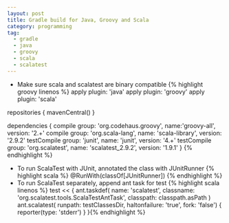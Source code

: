 ```yaml
---
layout: post
title: Gradle build for Java, Groovy and Scala
category: programming
tag:
  - gradle
  - java
  - groovy
  - scala
  - scalatest
---
```


*  Make sure scala and scalatest are binary compatible
{% highlight groovy linenos %}
apply plugin: 'java'
apply plugin: 'groovy'
apply plugin: 'scala'

repositories {
    mavenCentral()
}

dependencies {
  compile group: 'org.codehaus.groovy', name:'groovy-all', version: '2.+'
  compile group: 'org.scala-lang', name: 'scala-library', version: '2.9.2'
  testCompile group: 'junit', name: 'junit', version: '4.+'
  testCompile group: 'org.scalatest', name: 'scalatest_2.9.2', version: '1.9.1'
}
{% endhighlight %}
* To run ScalaTest with JUnit, annotated the class with JUnitRunner
{% highlight scala %}
@RunWith(classOf[JUnitRunner])
{% endhighlight %}
* To run ScalaTest separately, append ant task for test
{% highlight scala linenos %}
test << {
  ant.taskdef(
    name: 'scalatest',
    classname: 'org.scalatest.tools.ScalaTestAntTask',
    classpath: classpath.asPath
  )
  ant.scalatest(
    runpath: testClassesDir,
    haltonfailure: 'true',
    fork: 'false') {
    reporter(type: 'stderr')
  }
}{% endhighlight %}
